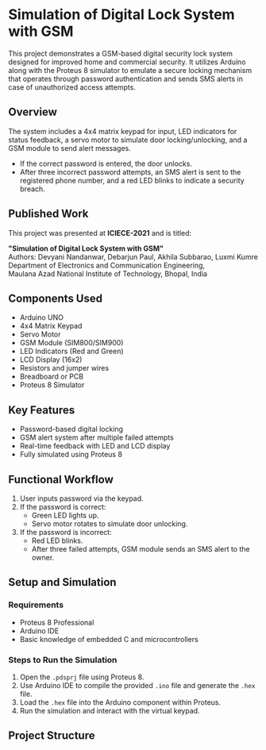 # Simulation of Digital Lock System with GSM

This project demonstrates a GSM-based digital security lock system designed for improved home and commercial security. It utilizes Arduino along with the Proteus 8 simulator to emulate a secure locking mechanism that operates through password authentication and sends SMS alerts in case of unauthorized access attempts.

## Overview

The system includes a 4x4 matrix keypad for input, LED indicators for status feedback, a servo motor to simulate door locking/unlocking, and a GSM module to send alert messages.

- If the correct password is entered, the door unlocks.
- After three incorrect password attempts, an SMS alert is sent to the registered phone number, and a red LED blinks to indicate a security breach.

## Published Work

This project was presented at **ICIECE-2021** and is titled:

**"Simulation of Digital Lock System with GSM"**  
Authors: Devyani Nandanwar, Debarjun Paul, Akhila Subbarao, Luxmi Kumre  
Department of Electronics and Communication Engineering,  
Maulana Azad National Institute of Technology, Bhopal, India

## Components Used

- Arduino UNO  
- 4x4 Matrix Keypad  
- Servo Motor  
- GSM Module (SIM800/SIM900)  
- LED Indicators (Red and Green)  
- LCD Display (16x2)  
- Resistors and jumper wires  
- Breadboard or PCB  
- Proteus 8 Simulator

## Key Features

- Password-based digital locking  
- GSM alert system after multiple failed attempts  
- Real-time feedback with LED and LCD display  
- Fully simulated using Proteus 8

## Functional Workflow

1. User inputs password via the keypad.
2. If the password is correct:
   - Green LED lights up.
   - Servo motor rotates to simulate door unlocking.
3. If the password is incorrect:
   - Red LED blinks.
   - After three failed attempts, GSM module sends an SMS alert to the owner.

## Setup and Simulation

### Requirements

- Proteus 8 Professional  
- Arduino IDE  
- Basic knowledge of embedded C and microcontrollers

### Steps to Run the Simulation

1. Open the `.pdsprj` file using Proteus 8.
2. Use Arduino IDE to compile the provided `.ino` file and generate the `.hex` file.
3. Load the `.hex` file into the Arduino component within Proteus.
4. Run the simulation and interact with the virtual keypad.

## Project Structure

